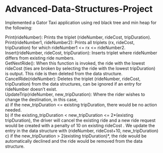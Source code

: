 # Advanced-Data-Structures-Project

Implemented a Gator Taxi application using red black tree and min heap for the following:

Print(rideNumber): Prints the triplet (rideNumber, rideCost, tripDuration).  
Print(rideNumber1, rideNumber2): Prints all triplets (rx, rideCost, tripDuration) for which rideNumber1 <= rx <= rideNumber2.  
Insert(rideNumber, rideCost, tripDuration): Inserts triplet where rideNumber differs from existing ride numbers.  
GetNextRide(): When this function is invoked, the ride with the lowest rideCost (ties are broken by selecting the ride with the lowest tripDuration) is output. This ride is then deleted from the data structure.  
CancelRide(rideNumber): Deletes the triplet (rideNumber, rideCost, tripDuration) from the data structures, can be ignored if an entry for rideNumber doesn’t exist.  
UpdateTrip(rideNumber, new_tripDuration): Where the rider wishes to change the destination, in this case,  
a) if the new_tripDuration <= existing tripDuration, there would be no action needed.  
b) if the existing_tripDuration < new_tripDuration <= 2*(existing tripDuration), the driver will cancel the existing ride and a new ride request would be created with a penalty of 10 on existing rideCost . We update the entry in the data structure with (rideNumber, rideCost+10, new_tripDuration)  
c) if the new_tripDuration > 2(existing tripDuration)*, the ride would be automatically declined and the ride would be removed from the data structure.  
